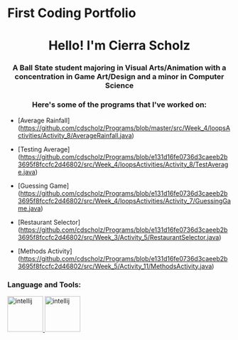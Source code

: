 # First Coding Portfolio
<h1 align="center"> Hello! I'm Cierra Scholz </h1> 
<h3 align="center"> A Ball State student majoring in Visual Arts/Animation with a 
  concentration in Game Art/Design and a minor in Computer Science </h3>

<h3 align="center"> Here's some of the programs that I've worked on: </h3>

- [Average Rainfall] 
(https://github.com/cdscholz/Programs/blob/master/src/Week_4/loopsActivities/Activity_8/AverageRainfall.java)

- [Testing Average] 
(https://github.com/cdscholz/Programs/blob/e131d16fe0736d3caeeb2b3695f8fccfc2d46802/src/Week_4/loopsActivities/Activity_8/TestAverage.java)

- [Guessing Game] 
(https://github.com/cdscholz/Programs/blob/e131d16fe0736d3caeeb2b3695f8fccfc2d46802/src/Week_4/loopsActivities/Activity_7/GuessingGame.java)

- [Restaurant Selector] 
(https://github.com/cdscholz/Programs/blob/e131d16fe0736d3caeeb2b3695f8fccfc2d46802/src/Week_3/Activity_5/RestaurantSelector.java)

- [Methods Activity] 
(https://github.com/cdscholz/Programs/blob/e131d16fe0736d3caeeb2b3695f8fccfc2d46802/src/Week_5/Activity_11/MethodsActivity.java)

<h3 align="left"> Language and Tools: </h3>
<p align="left"> 
  <a href= "https://github.com/devicons/devicon/blob/master/icons/intellij/intellij-original-wordmark.svg" target="blank" rel="noreferrer">
            <img src="https://cdn.jsdelivr.net/gh/devicons/devicon/icons/intellij/intellij-original-wordmark.svg" alt="intellij" width="80" height="80"/>
          </a><a href= "https://github.com/devicons/devicon/blob/55609aa5bd817ff167afce0d965585c92040787a/icons/java/java-original-wordmark.svg" target="blank" rel="noreferrer">
            <img src="https://cdn.jsdelivr.net/gh/devicons/devicon/icons/java/java-original-wordmark.svg" alt="intellij" width="80" height="80"/>
          </a>
</p>
